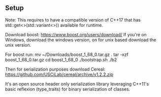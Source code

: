 ## Setup

Note:
This requires to have a compatible version of C++17 that has std::get<>(std::variant<>)) available for runtime.

Download boost:
https://www.boost.org/users/download/
If you're on Windows, download the windows version, on for unix based
download the unix version.

For boost run:
mv ~/Downloads/boost_1_68_0.tar.gz .
tar -xzf boost_1_68_0.tar.gz
cd boost_1_68_0
./bootstrap.sh
./b2

Then for serialization purposes download Cereal:
https://github.com/USCiLab/cereal/archive/v1.2.2.zip

It's an open source header only serialization library leveraging C++11's basic reflexion (type_traits) for binary serialization
of classes.

